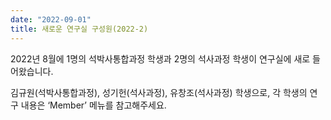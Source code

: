 ```yaml
---
date: "2022-09-01"
title: 새로운 연구실 구성원(2022-2)
---
```


2022년 8월에 1명의 석박사통합과정 학생과 2명의 석사과정 학생이 연구실에 새로 들어왔습니다.

<!--more-->

김규원(석박사통합과정), 성기헌(석사과정), 유창조(석사과정) 학생으로, 각 학생의 연구 내용은 ‘Member’ 메뉴를 참고해주세요.